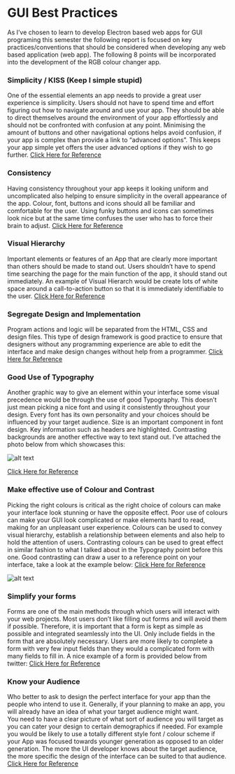 # GUI Best Practices

As I’ve chosen to learn to develop Electron based web apps for GUI programing this semester the following report is focused on key practices/conventions that should be considered when developing any web based application (web app). The following 8 points will be incorporated into the development of the RGB colour changer app.

### Simplicity / KISS (Keep I simple stupid)
One of the essential elements an app needs to provide a great user experience is simplicity. Users should not have to spend time and  effort figuring out how to navigate around and use your app. They should be able to direct themselves around the environment of your  app effortlessly and should not be confronted with confusion at any point. 
Minimising the amount of buttons and other navigational options helps avoid confusion, if your app is complex than provide a link to “advanced options”. This keeps your app simple yet offers the user advanced options if they wish to go further.
[Click Here for Reference](https://www.ibm.com/developerworks/community/blogs/e3ec7365-1b09-44f2-906f-19826275860f/entry/7_Essential_Best_Practices_for_Designing_Web_App_UI?lang=en)

### Consistency
Having consistency throughout your app keeps it looking uniform and uncomplicated also helping to ensure simplicity in the overall appearance of the app. Colour, font, buttons and icons should all be familiar and comfortable for the user. Using funky buttons and icons can sometimes look nice but at the same time confuses the user who has to force their brain to adjust.
[Click Here for Reference](https://www.ibm.com/developerworks/community/blogs/e3ec7365-1b09-44f2-906f-19826275860f/entry/7_Essential_Best_Practices_for_Designing_Web_App_UI?lang=en)

### Visual Hierarchy
Important elements or features of an App that are clearly more important than others should be made to stand out. Users shouldn’t have to spend time searching the page for the main function of the app, it should stand out immediately. An example of Visual Hierarch would be create lots of white space around a call-to-action button so that it is immediately identifiable to the user.
[Click Here for Reference](https://www.ibm.com/developerworks/community/blogs/e3ec7365-1b09-44f2-906f-19826275860f/entry/7_Essential_Best_Practices_for_Designing_Web_App_UI?lang=en)

### Segregate Design and Implementation
Program actions and logic will be separated from the HTML, CSS and design files. This type of design framework is good practice to ensure that designers without any programming experience are able to edit the interface and make design changes without help from a programmer.
[Click Here for Reference](http://www.comentum.com/guide-to-web-application-development.html)

### Good Use of Typography
Another graphic way to give an element within your interface some visual precedence would be through the use of good Typography. This doesn’t just mean picking a nice font and using it consistently throughout your design. Every font has its own personality and your choices should be influenced by your target audience. Size is an important component in font design. Key information such as headers are highlighted. Contrasting backgrounds are another effective way to text stand out. I’ve attached the photo below from  which showcases this:

![alt text](https://www.smashingmagazine.com/wp-content/uploads/2010/12/love-hate1.jpg "Example of good color contrast inside a GUI")

[Click Here for Reference](https://www.elegantthemes.com/blog/resources/10-rules-of-good-ui-design-to-follow-on-every-web-design-project)

### Make effective use of Colour and Contrast
Picking the right colours is critical as the right choice of colours can make your interface look stunning or have the opposite effect. Poor use of colours can make your GUI look complicated or make elements hard to read, making for an unpleasant user experience. Colours can be used to convey visual hierarchy, establish a relationship between elements and also help to hold the attention of users.
Contrasting colours can be used to great effect in similar fashion to what I talked about in the Typography point before this one. Good contrasting can draw a user to a reference point on your interface, take a look at the example below:
[Click Here for Reference](https://www.elegantthemes.com/blog/resources/10-rules-of-good-ui-design-to-follow-on-every-web-design-project)

![alt text](http://d5vf6134d8ffdnfp1qv4rv3l.wpengine.netdna-cdn.com/wp-content/uploads/01-techcrunch.jpg "Example of good color contrast inside a GUI")

### Simplify your forms
Forms are one of the main methods through which users will interact with your web projects. Most users don’t like filling out forms and will avoid them if possible. Therefore, it is important that a form is kept as simple as possible and integrated seamlessly into the UI. Only include fields in the form that are absolutely necessary. Users are more likely to complete a form with very few input fields than they would a complicated form with many fields to fill in. A nice example of a form is provided below from twitter:
[Click Here for Reference](https://www.elegantthemes.com/blog/resources/10-rules-of-good-ui-design-to-follow-on-every-web-design-project)

### Know your Audience
Who better to ask to design the perfect interface for your app than the people who intend to use it. Generally, if your planning to make an app, you will already have an idea of what your target audience might want.  
You need to have a clear picture of what sort of audience you will target as you can cater your design to certain demographics if needed. For example you would be likely to use a totally different style font / colour scheme if your App was focused towards younger generation as opposed to an older generation. The more the UI developer knows about the target audience, the more specific the design of the interface can be suited to that audience.
[Click Here for Reference](https://www.elegantthemes.com/blog/resources/10-rules-of-good-ui-design-to-follow-on-every-web-design-project)


